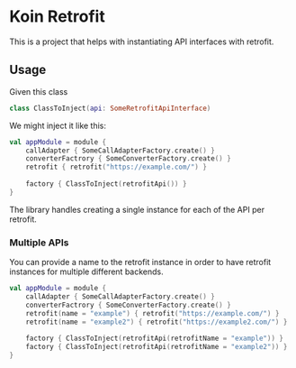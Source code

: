 # Koin Retrofit

This is a project that helps with instantiating API interfaces with retrofit.

## Usage

Given this class

```kotlin
class ClassToInject(api: SomeRetrofitApiInterface)
```

We might inject it like this:

```kotlin
val appModule = module {
    callAdapter { SomeCallAdapterFactory.create() }
    converterFactrory { SomeConverterFactory.create() }
    retrofit { retrofit("https://example.com/") }
    
    factory { ClassToInject(retrofitApi()) }
}
```

The library handles creating a single instance for each of the API per retrofit.

### Multiple APIs

You can provide a name to the retrofit instance in order to have retrofit instances for multiple different backends.

```kotlin
val appModule = module {
    callAdapter { SomeCallAdapterFactory.create() }
    converterFactrory { SomeConverterFactory.create() }
    retrofit(name = "example") { retrofit("https://example.com/") }
    retrofit(name = "example2") { retrofit("https://example2.com/") }
    
    factory { ClassToInject(retrofitApi(retrofitName = "example")) }
    factory { ClassToInject(retrofitApi(retrofitName = "example2")) }
}
```
